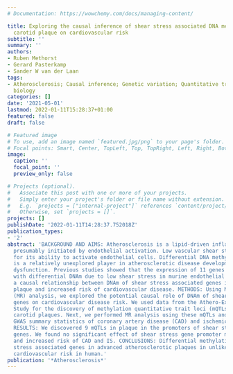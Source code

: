 ```yaml
---
# Documentation: https://wowchemy.com/docs/managing-content/

title: Exploring the causal inference of shear stress associated DNA methylation in
  carotid plaque on cardiovascular risk
subtitle: ''
summary: ''
authors:
- Ruben Methorst
- Gerard Pasterkamp
- Sander W van der Laan
tags:
- Atherosclerosis; Causal inference; Genetic variation; Quantitative trait loci; Vascular
  biology
categories: []
date: '2021-05-01'
lastmod: 2022-01-11T15:28:37+01:00
featured: false
draft: false

# Featured image
# To use, add an image named `featured.jpg/png` to your page's folder.
# Focal points: Smart, Center, TopLeft, Top, TopRight, Left, Right, BottomLeft, Bottom, BottomRight.
image:
  caption: ''
  focal_point: ''
  preview_only: false

# Projects (optional).
#   Associate this post with one or more of your projects.
#   Simply enter your project's folder or file name without extension.
#   E.g. `projects = ["internal-project"]` references `content/project/deep-learning/index.md`.
#   Otherwise, set `projects = []`.
projects: []
publishDate: '2022-01-11T14:28:37.752018Z'
publication_types:
- '2'
abstract: 'BACKGROUND AND AIMS: Atherosclerosis is a lipid-driven inflammatory disease
  presumably initiated by endothelial activation. Low vascular shear stress is known
  for its ability to activate endothelial cells. Differential DNA methylation (DNAm)
  is a relatively unexplored player in atherosclerotic disease development and endothelial
  dysfunction. Previous studies showed that the expression of 11 genes was associated
  with differential DNAm due to low shear stress in murine endothelial cells. We hypothesized
  a causal relationship between DNAm of shear stress associated genes in human carotid
  plaque and increased risk of cardiovascular disease. METHODS: Using Mendelian randomisation
  (MR) analysis, we explored the potential causal role of DNAm of shear stress associated
  genes on cardiovascular disease risk. We used data from the Athero-Expression Biobank
  Study for the discovery of methylation quantitative trait loci (mQTLs) in 442 advanced
  carotid plaques. Next, we performed MR analysis using these mQTLs and publicly available
  GWAS summary statistics of coronary artery disease (CAD) and ischemic stroke (IS).
  RESULTS: We discovered 9 mQTLs in plaque in the promoters of shear stress associated
  genes. We found no significant effect of shear stress gene promoter methylation
  and increased risk of CAD and IS. CONCLUSIONS: Differential methylation of shear
  stress associated genes in advanced atherosclerotic plaques in unlikely to increase
  cardiovascular risk in human.'
publication: '*Atherosclerosis*'
---
```

